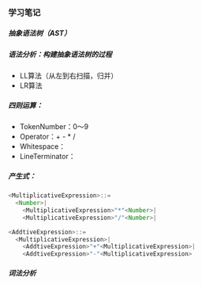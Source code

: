 ### 学习笔记

##### 抽象语法树（AST）

##### 语法分析：构建抽象语法树的过程

- LL算法（从左到右扫描，归并）
- LR算法

##### 四则运算：

- TokenNumber：0～9
- Operator：+ - * /
- Whitespace：<sp>
- LineTerminator：<LF> <CR>

##### 产生式：

```js
<MultiplicativeExpression>::=
  <Number>|
	<MultiplicativeExpression>"*"<Number>|
	<MultiplicativeExpression>"/"<Number>| 
```

```js
<AddtiveExpression>::=
  <MultiplicativeExpression>|
	<AddtiveExpression>"+"<MultiplicativeExpression>|
	<AddtiveExpression>"-"<MultiplicativeExpression>
```

##### 词法分析

